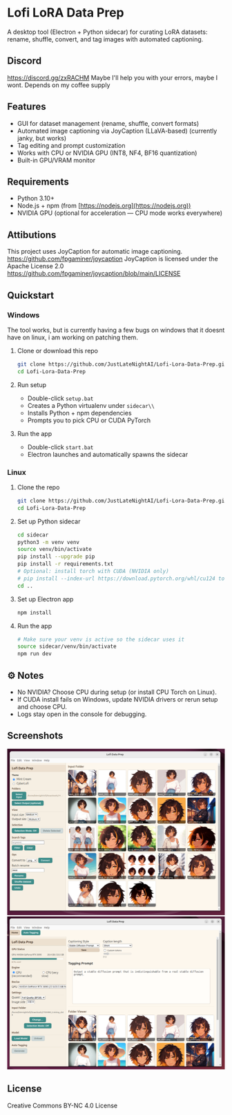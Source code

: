 # Lofi LoRA Data Prep

A desktop tool (Electron + Python sidecar) for curating LoRA datasets: rename, shuffle, convert, and tag images with automated captioning.

## Discord
https://discord.gg/zxRACHM
Maybe I'll help you with your errors, maybe I wont. 
Depends on my coffee supply

## Features

* GUI for dataset management (rename, shuffle, convert formats)
* Automated image captioning via JoyCaption (LLaVA-based) (currently janky, but works)
* Tag editing and prompt customization
* Works with CPU or NVIDIA GPU (INT8, NF4, BF16 quantization)
* Built-in GPU/VRAM monitor

## Requirements

* Python 3.10+
* Node.js + npm (from [https://nodejs.org](https://nodejs.org))
* NVIDIA GPU (optional for acceleration — CPU mode works everywhere)


## Attibutions 
This project uses JoyCaption for automatic image captioning. https://github.com/fpgaminer/joycaption
JoyCaption is licensed under the Apache License 2.0 https://github.com/fpgaminer/joycaption/blob/main/LICENSE

## Quickstart

### Windows
The tool works, but is currently having a few bugs on windows that it doesnt have on linux, i am working on patching them.

1. Clone or download this repo

   ```bash
   git clone https://github.com/JustLateNightAI/Lofi-Lora-Data-Prep.git
   cd Lofi-Lora-Data-Prep
   ```
2. Run setup

   * Double-click `setup.bat`
   * Creates a Python virtualenv under `sidecar\\`
   * Installs Python + npm dependencies
   * Prompts you to pick CPU or CUDA PyTorch
3. Run the app

   * Double-click `start.bat`
   * Electron launches and automatically spawns the sidecar

### Linux

1. Clone the repo

   ```bash
   git clone https://github.com/JustLateNightAI/Lofi-Lora-Data-Prep.git
   cd Lofi-Lora-Data-Prep
   ```
2. Set up Python sidecar

   ```bash
   cd sidecar
   python3 -m venv venv
   source venv/bin/activate
   pip install --upgrade pip
   pip install -r requirements.txt
   # Optional: install torch with CUDA (NVIDIA only)
   # pip install --index-url https://download.pytorch.org/whl/cu124 torch torchvision torchaudio
   cd ..
   ```
3. Set up Electron app

   ```bash
   npm install
   ```
4. Run the app

   ```bash
   # Make sure your venv is active so the sidecar uses it
   source sidecar/venv/bin/activate
   npm run dev
   ```

## ⚙ Notes

* No NVIDIA? Choose CPU during setup (or install CPU Torch on Linux).
* If CUDA install fails on Windows, update NVIDIA drivers or rerun setup and choose CPU.
* Logs stay open in the console for debugging.

## Screenshots

![Screenshot](readme_imgs/1.png)
![Screenshot](readme_imgs/2.png)

## License

Creative Commons BY-NC 4.0 License
